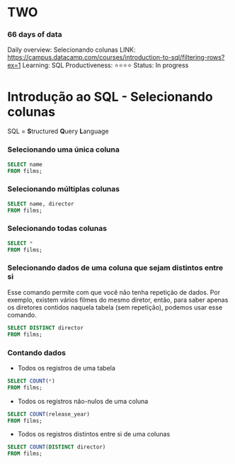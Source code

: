 # TWO
### 66 days of data

Daily overview: Selecionando colunas
LINK: https://campus.datacamp.com/courses/introduction-to-sql/filtering-rows?ex=1
Learning: SQL
Productiveness: ⭐️⭐️⭐️⭐️
Status: In progress

# Introdução ao SQL - Selecionando colunas

SQL = **S**tructured **Q**uery **L**anguage

### Selecionando uma única coluna

```sql
SELECT name
FROM films;
```

### Selecionando múltiplas colunas

```sql
SELECT name, director
FROM films;
```

### Selecionando todas colunas

```sql
SELECT *
FROM films;
```

### Selecionando dados de uma coluna que sejam distintos entre si

Esse comando permite com que você não tenha repetição de dados. Por exemplo, existem vários filmes do mesmo diretor, então, para saber apenas os diretores contidos naquela tabela (sem repetição), podemos usar esse comando.

```sql
SELECT DISTINCT director
FROM films;
```

### Contando dados

- Todos os registros de uma tabela

```sql
SELECT COUNT(*)
FROM films;
```

- Todos os registros não-nulos de uma coluna

```sql
SELECT COUNT(release_year)
FROM films;
```

- Todos os registros distintos entre si de uma colunas

```sql
SELECT COUNT(DISTINCT director)
FROM films;
```
